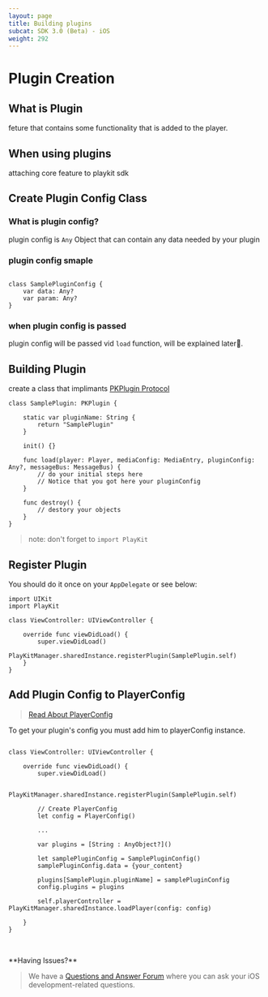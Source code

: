 ```yaml
---
layout: page
title: Building plugins
subcat: SDK 3.0 (Beta) - iOS
weight: 292
---
```


# Plugin Creation

## What is Plugin

feture that contains some functionality that is added to the player.

## When using plugins

attaching core feature to playkit sdk

## Create Plugin Config Class

### What is plugin config?

plugin config is `Any` Object that can contain any data needed by your plugin

### plugin config smaple

```

class SamplePluginConfig {
    var data: Any?
    var param: Any?
}

```

### when plugin config is passed

plugin config will be passed vid `load` function, will be explained later.

## Building Plugin


create a class that implimants [PKPlugin Protocol](https://kaltura.github.io/playkit/api/ios/Protocols/PKPlugin.html) 

```
class SamplePlugin: PKPlugin {
    
    static var pluginName: String {
        return "SamplePlugin"
    }
    
    init() {}
    
    func load(player: Player, mediaConfig: MediaEntry, pluginConfig: Any?, messageBus: MessageBus) {
        // do your initial steps here
        // Notice that you got here your pluginConfig
    }
    
    func destroy() {
        // destory your objects
    }
}

```
>note: don't forget to `import PlayKit`

## Register Plugin

You should do it once on your `AppDelegate` or see below:

```
import UIKit
import PlayKit

class ViewController: UIViewController {

    override func viewDidLoad() {
        super.viewDidLoad()
        PlayKitManager.sharedInstance.registerPlugin(SamplePlugin.self)
    }
}

```

## Add Plugin Config to PlayerConfig

> [Read About PlayerConfig]()

To get your plugin's config you must add him to playerConfig instance.

```

class ViewController: UIViewController {

    override func viewDidLoad() {
        super.viewDidLoad()
        
        PlayKitManager.sharedInstance.registerPlugin(SamplePlugin.self)
        
        // Create PlayerConfig
        let config = PlayerConfig()
        
        ...
        
        var plugins = [String : AnyObject?]()
        
        let samplePluginConfig = SamplePluginConfig()
        samplePluginConfig.data = {your_content}
        
        plugins[SamplePlugin.pluginName] = samplePluginConfig
        config.plugins = plugins
        
        self.playerController = PlayKitManager.sharedInstance.loadPlayer(config: config)

    }
}


```

</br>
**Having Issues?**

> We have a [Questions and Answer Forum](https://forum.kaltura.org/c/playkit) where you can ask your iOS development-related questions.
